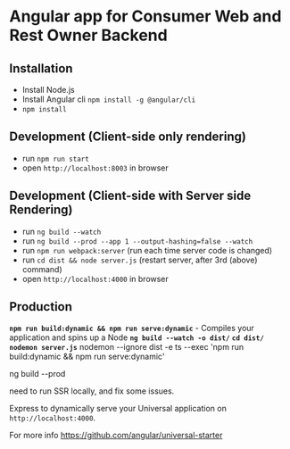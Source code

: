 # Angular app for Consumer Web and Rest Owner Backend

## Installation
* Install Node.js
* Install Angular cli `npm install -g @angular/cli`
* `npm install`

## Development (Client-side only rendering)
* run `npm run start`
* open `http://localhost:8003` in browser

## Development (Client-side with Server side Rendering)
* run `ng build --watch`
* run `ng build --prod --app 1 --output-hashing=false --watch`
* run `npm run webpack:server` (run each time server code is changed)
* run `cd dist && node server.js` (restart server, after 3rd (above) command)
* open `http://localhost:4000` in browser

## Production 
**`npm run build:dynamic && npm run serve:dynamic`** - Compiles your application and spins up a Node 
**`ng build --watch -o dist/`**
**`cd dist/`**
**`nodemon server.js`**
nodemon --ignore dist -e ts --exec 'npm run build:dynamic && npm run serve:dynamic'

ng build --prod

need to run SSR locally, and fix some issues.


Express to dynamically serve your Universal application on `http://localhost:4000`.

For more info https://github.com/angular/universal-starter